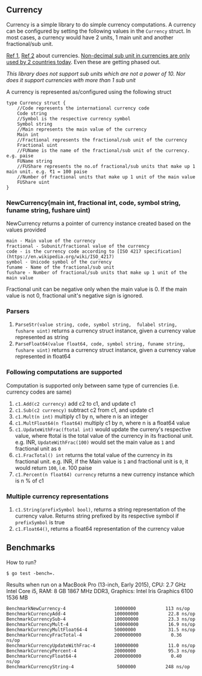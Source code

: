 ## Currency

Currency is a simple library to do simple currency computations. A currency can be configured by setting the following values in the `Currency` struct. In most cases, a currency would have 2 units, 1 main unit and another fractional/sub unit.

[Ref 1](https://en.wikipedia.org/wiki/Denomination_(currency)), [Ref 2](https://en.wikipedia.org/wiki/Currency) about currencies.
[Non-decimal sub unit in currencies are only used by 2 countries today](https://en.wikipedia.org/wiki/Non-decimal_currency). Even these are getting phased out.

*This library does not support sub units which are not a power of 10. Nor does it support currencies with more than 1 sub unit*

A currency is represented as/configured using the following struct

```
type Currency struct {
	//Code represents the international currency code
	Code string
	//Symbol is the respective currency symbol
	Symbol string
	//Main represents the main value of the currency
	Main int
	//Fractional represents the fractional/sub unit of the currency
	Fractional uint
	//FUName is the name of the fractional/sub unit of the currency. e.g. paise
	FUName string
	//FUShare represents the no.of fractional/sub units that make up 1 main unit. e.g. ₹1 = 100 paise
	//Number of fractional units that make up 1 unit of the main value
	FUShare uint
}
```

### NewCurrency(main int, fractional int, code, symbol string, funame string, fushare uint)

NewCurrency returns a pointer of currency instance created based on the values provided

```
main - Main value of the currency
fractional - Subunit/fractional value of the currency
code - is the currency code according to [ISO 4217 specification](https://en.wikipedia.org/wiki/ISO_4217)
symbol - Unicode symbol of the currency
funame - Name of the fractional/sub unit
fushare - Number of fractional/sub units that make up 1 unit of the main value
```

Fractional unit can be negative only when the main value is 0. If the main value is not 0, fractional unit's negative sign is ignored.

### Parsers

1. `ParseStr(value string, code, symbol string,  fulabel string, fushare uint)` returns a currency struct instance, given a currency value represented as string
2. `ParseFloat64(value float64, code, symbol string, funame string, fushare uint)` returns a 
currency struct instance, given a currency value represented in float64

### Following computations are supported

Computation is supported only between same type of currencies (i.e. currency codes are same)

1. `c1.Add(c2 currency)` add c2 to c1, and update c1
2. `c1.Sub(c2 currency)` subtract c2 from c1, and update c1
3. `c1.Mult(n int)` multiply c1 by n, where n is an integer
4. `c1.MultFloat64(n float64)` multiply c1 by n, where n is a float64 value
5. `c1.UpdateWithFrac(ftotal int)` would update the curreny's respective value, where ftotal is the total value of the currency in its fractional unit. e.g. INR, `UpdateWithFrac(100)` would set the main value as `1` and fractional unit as `0`
6. `c1.FracTotal() int` returns the total value of the currency in its fractional unit. e.g. INR, if the Main value is `1` and fractional unit is `0`, it would return `100`, i.e. 100 paise
7. `c1.Percent(n float64) currency` returns a new currency instance which is n % of c1

### Multiple currency representations

1. `c1.String(prefixSymbol bool)`, returns a string representation of the currency value. Returns string prefixed by its respective symbol if `prefixSymbol` is true
2. `c1.Float64()`, returns a float64 representation of the currency value

## Benchmarks

How to run?

`$ go test -bench=.`

Results when run on a MacBook Pro (13-inch, Early 2015), CPU: 2.7 GHz Intel Core i5, RAM: 8 GB 1867 MHz DDR3, Graphics: Intel Iris Graphics 6100 1536 MB

```
BenchmarkNewCurrency-4              	10000000	       113 ns/op
BenchmarkCurrencyAdd-4              	100000000	        22.8 ns/op
BenchmarkCurrencySub-4              	100000000	        23.3 ns/op
BenchmarkCurrencyMult-4             	100000000	        16.9 ns/op
BenchmarkCurrencyMultFloat64-4      	50000000	        31.5 ns/op
BenchmarkCurrencyFracTotal-4        	2000000000	         0.36 ns/op
BenchmarkCurrencyUpdateWithFrac-4   	100000000	        11.0 ns/op
BenchmarkCurrencyPercent-4          	20000000	        95.3 ns/op
BenchmarkCurrencyFloat64-4          	2000000000	         0.40 ns/op
BenchmarkCurrencyString-4           	 5000000	       248 ns/op
```